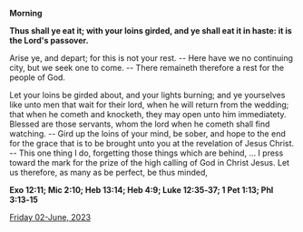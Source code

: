**Morning**

**Thus shall ye eat it; with your loins girded, and ye shall eat it in haste: it is the Lord's passover.**
 
Arise ye, and depart; for this is not your rest. -- Here have we no continuing city, but we seek one to come. -- There remaineth therefore a rest for the people of God.
 
Let your loins be girded about, and your lights burning; and ye yourselves like unto men that wait for their lord, when he will return from the wedding; that when he cometh and knocketh, they may open unto him immediatety. Blessed are those servants, whom the lord when he cometh shall find watching. -- Gird up the loins of your mind, be sober, and hope to the end for the grace that is to be brought unto you at the revelation of Jesus Christ. -- This one thing I do, forgetting those things which are behind, ... I press toward the mark for the prize of the high calling of God in Christ Jesus. Let us therefore, as many as be perfect, be thus minded,  

**Exo 12:11; Mic 2:10; Heb 13:14; Heb 4:9; Luke 12:35‑37; 1 Pet 1:13; Phl 3:13‑15**

[Friday 02-June, 2023](https://t.me/daily_light)
